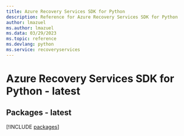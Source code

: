 ```yaml
---
title: Azure Recovery Services SDK for Python
description: Reference for Azure Recovery Services SDK for Python
author: lmazuel
ms.author: lmazuel
ms.data: 03/29/2023
ms.topic: reference
ms.devlang: python
ms.service: recoveryservices
---
```

# Azure Recovery Services SDK for Python - latest
## Packages - latest
[!INCLUDE [packages](recovery-services-index.md)]